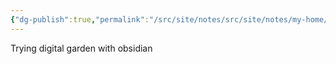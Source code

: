 ```yaml
---
{"dg-publish":true,"permalink":"/src/site/notes/src/site/notes/my-home/","tags":["gardenEntry"]}
---
```




Trying digital garden with obsidian